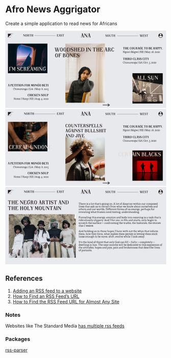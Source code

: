 # Afro News Aggrigator
Create a simple application to read news for Africans

![homepage](wireframes/website/homepagev1.jpg)
![homepage 2](wireframes/website/homepagev2.jpg)
![article page](wireframes/website/articleview.jpg)


## References
1. [Adding an RSS feed to a website](https://www.lifewire.com/how-to-add-rss-feed-3469294#:~:text=You%20can%20add%20an%20RSS,with%20an%20online%20RSS%20reader.)
2. [How to Find an RSS Feed’s URL](https://www.howtogeek.com/318401/how-to-find-or-create-an-rss-feed-for-any-website/)
3. [How to Find the RSS Feed URL for Almost Any Site](https://zapier.com/blog/how-to-find-rss-feed-url/)

### Notes
Websites like The Standard Media [has multiple rss feeds](https://www.standardmedia.co.ke/rssfeeds)

### Packages
[rss-parser](https://github.com/rbren/rss-parser)